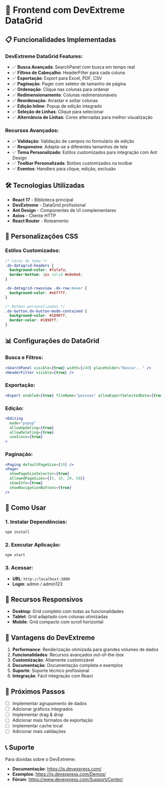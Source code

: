 # 🚀 **Frontend com DevExtreme DataGrid**

## 📋 **Funcionalidades Implementadas**

### **DevExtreme DataGrid Features:**
- ✅ **Busca Avançada**: SearchPanel com busca em tempo real
- ✅ **Filtros de Cabeçalho**: HeaderFilter para cada coluna
- ✅ **Exportação**: Export para Excel, PDF, CSV
- ✅ **Paginação**: Pager com seletor de tamanho de página
- ✅ **Ordenação**: Clique nas colunas para ordenar
- ✅ **Redimensionamento**: Colunas redimensionáveis
- ✅ **Reordenação**: Arrastar e soltar colunas
- ✅ **Edição Inline**: Popup de edição integrado
- ✅ **Seleção de Linhas**: Clique para selecionar
- ✅ **Alternância de Linhas**: Cores alternadas para melhor visualização

### **Recursos Avançados:**
- ✅ **Validação**: Validação de campos no formulário de edição
- ✅ **Responsivo**: Adapta-se a diferentes tamanhos de tela
- ✅ **Tema Personalizado**: Estilos customizados para integração com Ant Design
- ✅ **Toolbar Personalizada**: Botões customizados na toolbar
- ✅ **Eventos**: Handlers para clique, edição, exclusão

## 🛠️ **Tecnologias Utilizadas**

- **React 17** - Biblioteca principal
- **DevExtreme** - DataGrid profissional
- **Ant Design** - Componentes de UI complementares
- **Axios** - Cliente HTTP
- **React Router** - Roteamento

## 🎨 **Personalizações CSS**

### **Estilos Customizados:**
```css
/* Cores do tema */
.dx-datagrid-headers {
  background-color: #fafafa;
  border-bottom: 2px solid #e8e8e8;
}

.dx-datagrid-rowsview .dx-row:hover {
  background-color: #e6f7ff;
}

/* Botões personalizados */
.dx-button.dx-button-mode-contained {
  background-color: #1890ff;
  border-color: #1890ff;
}
```

## 📊 **Configurações do DataGrid**

### **Busca e Filtros:**
```jsx
<SearchPanel visible={true} width={240} placeholder="Buscar..." />
<HeaderFilter visible={true} />
```

### **Exportação:**
```jsx
<Export enabled={true} fileName="pessoas" allowExportSelectedData={true} />
```

### **Edição:**
```jsx
<Editing
  mode="popup"
  allowUpdating={true}
  allowDeleting={true}
  useIcons={true}
>
```

### **Paginação:**
```jsx
<Paging defaultPageSize={10} />
<Pager
  showPageSizeSelector={true}
  allowedPageSizes={[5, 10, 20, 50]}
  showInfo={true}
  showNavigationButtons={true}
/>
```

## 🔧 **Como Usar**

### **1. Instalar Dependências:**
```bash
npm install
```

### **2. Executar Aplicação:**
```bash
npm start
```

### **3. Acessar:**
- **URL**: `http://localhost:3000`
- **Login**: admin / admin123

## 📱 **Recursos Responsivos**

- **Desktop**: Grid completo com todas as funcionalidades
- **Tablet**: Grid adaptado com colunas otimizadas
- **Mobile**: Grid compacto com scroll horizontal

## 🎯 **Vantagens do DevExtreme**

1. **Performance**: Renderização otimizada para grandes volumes de dados
2. **Funcionalidades**: Recursos avançados out-of-the-box
3. **Customização**: Altamente customizável
4. **Documentação**: Documentação completa e exemplos
5. **Suporte**: Suporte técnico profissional
6. **Integração**: Fácil integração com React

## 🚀 **Próximos Passos**

- [ ] Implementar agrupamento de dados
- [ ] Adicionar gráficos integrados
- [ ] Implementar drag & drop
- [ ] Adicionar mais formatos de exportação
- [ ] Implementar cache local
- [ ] Adicionar mais validações

## 📞 **Suporte**

Para dúvidas sobre o DevExtreme:
- **Documentação**: https://js.devexpress.com/
- **Exemplos**: https://js.devexpress.com/Demos/
- **Fórum**: https://www.devexpress.com/Support/Center/
